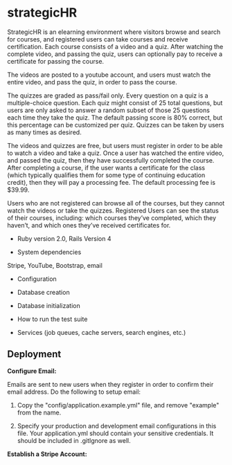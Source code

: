 strategicHR
===========
StrategicHR is an elearning environment where visitors browse and search for courses, and registered users can take courses and receive certification. Each course consists of a video and a quiz.  After watching the complete video, and passing the quiz, users can optionally pay to receive a certificate for passing the course.  

The videos are posted to a youtube account, and users must watch the entire video, and pass the quiz, in order to pass the course.

The quizzes are graded as pass/fail only.  Every question on a quiz is a multiple-choice question.  Each quiz might consist of 25 total questions, but users are only asked to answer a random subset of those 25 questions each time they take the quiz.  The default passing score is 80% correct, but this percentage can be customized per quiz. Quizzes can be taken by users as many times as desired.

The videos and quizzes are free, but users must register in order to be able to watch a video and take a quiz.  Once a user has watched the entire video, and passed the quiz, then they have successfully completed the course.  After completing a course, if the user wants a certificate for the class (which typically qualifies them for some type of continuing education credit), then they will pay a processing fee.  The default processing fee is $39.99.

Users who are not registered can browse all of the courses, but they cannot watch the videos or take the quizzes.   Registered Users can see the status of their courses, including:  which courses they’ve completed, which they haven’t, and which ones they’ve received certificates for.


* Ruby version 2.0, Rails Version 4

* System dependencies

Stripe, YouTube, Bootstrap, email

* Configuration

* Database creation

* Database initialization

* How to run the test suite

* Services (job queues, cache servers, search engines, etc.)

Deployment
-----

<b>Configure Email:</b>

Emails are sent to new users when they register in order to confirm their
email address.  Do the following to setup email:

1.  Copy the "config/application.example.yml" file, and remove "example" from the name.

2.  Specify your production and development email configurations in this file. Your application.yml should contain your sensitive credentials. It should be included in .gitIgnore as well.

<b>Establish a Stripe Account:</b>


```











